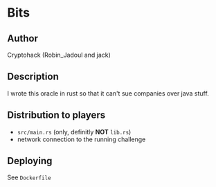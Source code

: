 # Bits

## Author

Cryptohack (Robin_Jadoul and jack)

## Description

I wrote this oracle in rust so that it can't sue companies over java stuff.

## Distribution to players

- `src/main.rs` (only, definitly **NOT** `lib.rs`)
- network connection to the running challenge

## Deploying

See `Dockerfile`
